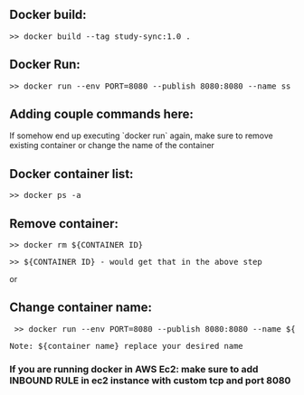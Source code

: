 <h2>Docker build:</h2>
<pre>>> docker build --tag study-sync:1.0 .</pre>
<h2>Docker Run:</h2>
<pre>>> docker run --env PORT=8080 --publish 8080:8080 --name ss -it study-sync:1.0 </pre>

<h2>Adding couple commands here:</h2>
If somehow end up executing `docker run` again, make sure to remove existing container or change the name of the container

<h2>Docker container list: </h2>
<pre>>> docker ps -a</pre>

<h2>Remove container: </h2>
<pre>>> docker rm ${CONTAINER_ID}</pre>
<pre>>> ${CONTAINER_ID} - would get that in the above step</pre>
or 
<h2>Change container name: </h2>
<pre> >> docker run --env PORT=8080 --publish 8080:8080 --name ${container_name} -it study-sync:1.0 </pre>
<pre>Note: ${container_name} replace your desired name </pre>
<h3>If you are running docker in AWS Ec2: make sure to add INBOUND RULE in ec2 instance with <b>custom tcp</b> and <b>port 8080</b></h3>

